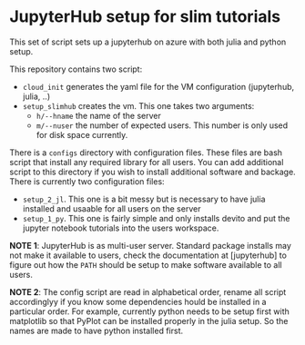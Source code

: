 # JupyterHub setup for slim tutorials

This set of script sets up a jupyterhub on azure with both julia and python setup.

This repository contains two script:

- `cloud_init` generates the yaml file for the VM configuration (jupyterhub, julia, ..)
- `setup_slimhub` creates the vm. This one takes two arguments:
    - `h/--hname` the name of the server
    - `m/--nuser` the number of expected users. This number is only used for disk space currently.

There is a `configs` directory with configuration files. These files are bash script that install any required library for all users.
You can add additional script to this directory if you wish to install additional software and backage. There is currently two configuration files:

- `setup_2_jl`. This one  is a bit messy but is necessary to have julia installed and usaable for all users on the server
- `setup_1_py`. This one is fairly simple and only installs devito and put the jupyter notebook tutorials into the users workspace.

**NOTE 1**: 
JupyterHub is as multi-user server. Standard package installs may not make it available to users, check the documentation at [jupyterhub] to figure out how the `PATH` should be setup to make software available to all users.

**NOTE 2**:
The config script are read in alphabetical order, rename all script accordinglyy if you know some dependencies hould be installed in a particular order. For example, currently python needs to be setup first with matplotlib so that PyPlot can be installed properly in the julia setup. So the names are made to have python installed first.